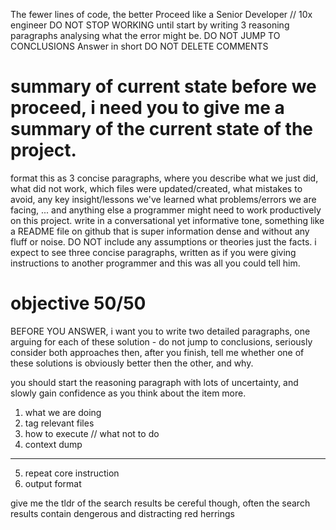 The fewer lines of code, the better
Proceed like a Senior Developer // 10x engineer
DO NOT STOP WORKING until
start by writing 3 reasoning paragraphs analysing what the error might be. DO NOT JUMP TO CONCLUSIONS
Answer in short
DO NOT DELETE COMMENTS

# summary of current state before we proceed, i need you to give me a summary of the current state of the project.
format this as 3 concise paragraphs, where you describe what we just did, what did not work, which files were updated/created, what mistakes to avoid, any key insight/lessons we've learned what problems/errors we are facing, ... and anything else a programmer might need to work productively on this project.
write in a conversational yet informative tone, something like a README file on github that is super information dense and without any fluff or noise. DO NOT include any assumptions or theories just the facts.
i expect to see three concise paragraphs, written as if you were giving instructions to another programmer and this was all you could tell him.

# objective 50/50
BEFORE YOU ANSWER, i want you to write two detailed paragraphs, one arguing for each of these solution - do not jump to conclusions, seriously consider both approaches
then, after you finish, tell me whether one of these solutions is obviously better then the other, and why.

you should start the reasoning paragraph with lots of uncertainty, and slowly gain confidence as you think about the item more.

1. what we are doing
2. tag relevant files
3. how to execute // what not to do
4. context dump


----


5. repeat core instruction
6. output format


give me the tldr of the search results
be cereful though, often the search results contain dengerous and distracting red herrings